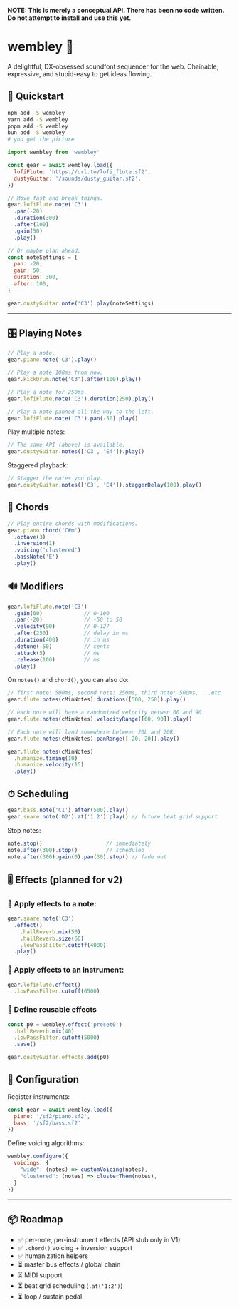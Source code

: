 **NOTE: This is merely a conceptual API. There has been no code written. Do not attempt to install and use this yet.**

# wembley 🎹

A delightful, DX-obsessed soundfont sequencer for the web.
Chainable, expressive, and stupid-easy to get ideas flowing.

## 🚀 Quickstart

```bash
npm add -S wembley
yarn add -S wembley
pnpm add -S wembley
bun add -S wembley
# you get the picture
```

```js
import wembley from 'wembley'

const gear = await wembley.load({
  lofiFlute: 'https://url.to/lofi_flute.sf2',
  dustyGuitar: '/sounds/dusty_guitar.sf2',
})

// Move fast and break things.
gear.lofiFlute.note('C3')
  .pan(-20)
  .duration(300)
  .after(100)
  .gain(50)
  .play()

// Or maybe plan ahead.
const noteSettings = {
  pan: -20,
  gain: 50,
  duration: 300,
  after: 100,
}

gear.dustyGuitar.note('C3').play(noteSettings)
```

---

## 🎛 Playing Notes

```js
// Play a note.
gear.piano.note('C3').play()

// Play a note 100ms from now.
gear.kickDrum.note('C3').after(100).play()

// Play a note for 250ms.
gear.lofiFlute.note('C3').duration(250).play()

// Play a note panned all the way to the left.
gear.lofiFlute.note('C3').pan(-50).play()
```

Play multiple notes:

```js
// The same API (above) is available.
gear.dustyGuitar.notes(['C3', 'E4']).play()
```

Staggered playback:

```js
// Stagger the notes you play.
gear.dustyGuitar.notes(['C3', 'E4']).staggerDelay(100).play()
```

## 🎹 Chords

```js
// Play entire chords with modifications.
gear.piano.chord('C#m')
  .octave(3)
  .inversion(1)
  .voicing('clustered')
  .bassNote('E')
  .play()
```

## 🔊 Modifiers

```js
gear.lofiFlute.note('C3')
  .gain(60)             // 0-100
  .pan(-20)             // -50 to 50
  .velocity(90)         // 0-127
  .after(250)           // delay in ms
  .duration(400)        // in ms
  .detune(-50)          // cents
  .attack(5)            // ms
  .release(100)         // ms
  .play()
```

On `notes()` and `chord()`, you can also do:

```js
// first note: 500ms, second note: 250ms, third note: 500ms, ...etc
gear.flute.notes(cMinNotes).durations([500, 250]).play()

// each note will have a randomized velocity betwen 60 and 90.
gear.flute.notes(cMinNotes).velocityRange([60, 90]).play()

// Each note will land somewhere between 20L and 20R.
gear.flute.notes(cMinNotes).panRange([-20, 20]).play()

gear.flute.notes(cMinNotes)
  .humanize.timing(10)
  .humanize.velocity(15)
  .play()
```

## ⏱ Scheduling

```js
gear.bass.note('C1').after(500).play()
gear.snare.note('D2').at('1:2').play() // future beat grid support
```

Stop notes:

```js
note.stop()                    // immediately
note.after(300).stop()         // scheduled
note.after(300).gain(0).pan(30).stop() // fade out
```

## 🎚 Effects (planned for v2)

### 🔸 Apply effects to a note:

```js
gear.snare.note('C3')
  .effect()
    .hallReverb.mix(50)
    .hallReverb.size(60)
    .lowPassFilter.cutoff(4000)
  .play()
```

### 🔸 Apply effects to an instrument:

```js
gear.lofiFlute.effect()
  .lowPassFilter.cutoff(6500)
```

### 🔸 Define reusable effects

```js
const p0 = wembley.effect('preset0')
  .hallReverb.mix(40)
  .lowPassFilter.cutoff(5000)
  .save()

gear.dustyGuitar.effects.add(p0)
```

## 🧠 Configuration

Register instruments:

```js
const gear = await wembley.load({
  piano: '/sf2/piano.sf2',
  bass: '/sf2/bass.sf2'
})
```

Define voicing algorithms:

```js
wembley.configure({
  voicings: {
    "wide": (notes) => customVoicing(notes),
    "clustered": (notes) => clusterThem(notes),
  }
})
```

---

## 📦 Roadmap

* ✅ per-note, per-instrument effects (API stub only in V1)
* ✅ `.chord()` voicing + inversion support
* ✅ humanization helpers
* ⏳ master bus effects / global chain
* ⏳ MIDI support
* ⏳ beat grid scheduling (`.at('1:2')`)
* ⏳ loop / sustain pedal

